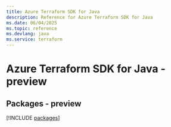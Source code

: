 ```yaml
---
title: Azure Terraform SDK for Java
description: Reference for Azure Terraform SDK for Java
ms.date: 06/04/2025
ms.topic: reference
ms.devlang: java
ms.service: terraform
---
```

# Azure Terraform SDK for Java - preview
## Packages - preview
[!INCLUDE [packages](terraform-index.md)]